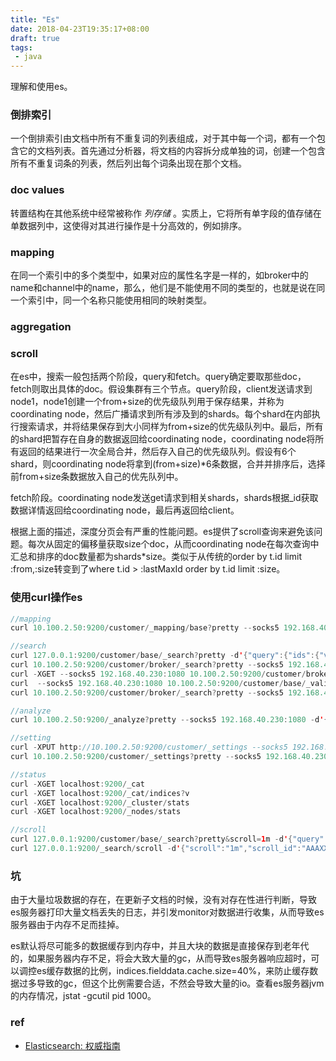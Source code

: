 ```yaml
---
title: "Es"
date: 2018-04-23T19:35:17+08:00
draft: true
tags:
 - java
---
```

理解和使用es。

### 倒排索引
一个倒排索引由文档中所有不重复词的列表组成，对于其中每一个词，都有一个包含它的文档列表。首先通过分析器，将文档的内容拆分成单独的词，创建一个包含所有不重复词条的列表，然后列出每个词条出现在那个文档。


### doc values 
转置结构在其他系统中经常被称作 _列存储_ 。实质上，它将所有单字段的值存储在单数据列中，这使得对其进行操作是十分高效的，例如排序。

### mapping
在同一个索引中的多个类型中，如果对应的属性名字是一样的，如broker中的name和channel中的name，那么，他们是不能使用不同的类型的，也就是说在同一个索引中，同一个名称只能使用相同的映射类型。


### aggregation


### scroll
在es中，搜索一般包括两个阶段，query和fetch。query确定要取那些doc，fetch则取出具体的doc。假设集群有三个节点。query阶段，client发送请求到node1，node1创建一个from+size的优先级队列用于保存结果，并称为coordinating node，然后广播请求到所有涉及到的shards。每个shard在内部执行搜索请求，并将结果保存到大小同样为from+size的优先级队列中。最后，所有的shard把暂存在自身的数据返回给coordinating node，coordinating node将所有返回的结果进行一次全局合并，然后存入自己的优先级队列。假设有6个shard，则coordinating node将拿到(from+size)*6条数据，合并并排序后，选择前from+size条数据放入自己的优先队列中。

fetch阶段。coordinating node发送get请求到相关shards，shards根据_id获取数据详情返回给coordinating node，最后再返回给client。

根据上面的描述，深度分页会有严重的性能问题。es提供了scroll查询来避免该问题。每次从固定的偏移量获取size个doc，从而coordinating node在每次查询中汇总和排序的doc数量都为shards*size。类似于从传统的order by t.id limit :from,:size转变到了where t.id > :lastMaxId order by t.id limit :size。


### 使用curl操作es
```java
//mapping
curl 10.100.2.50:9200/customer/_mapping/base?pretty --socks5 192.168.40.230:1080

//search
curl 127.0.0.1:9200/customer/base/_search?pretty -d'{"query":{"ids":{"values":["100000858"]}}}'
curl 10.100.2.50:9200/customer/broker/_search?pretty --socks5 192.168.40.230:1080 -d'{"from":0,"size":10,"query":{"bool":{"must_not":[{"range":{"updateTime":{"from":0}}}]}}}'
curl -XGET --socks5 192.168.40.230:1080 10.100.2.50:9200/customer/broker/_search?pretty -d'{"query":{"bool":{"must_not":{"exists":{"field":"updateTime"}}}},"size":10,"from":0}'
curl  --socks5 192.168.40.230:1080 10.100.2.50:9200/customer/base/_validate/query?explain -d'{"query":{"nickName":{"match":"zhangsan"}}}'
curl 10.100.2.50:9200/customer/broker/_search?pretty --socks5 192.168.40.230:1080 -d'{"from":0,"size":10,"query":{"has_parent":{"type":"base","query":{"ids":{"values":[100000679]}}}}}'

//analyze
curl 10.100.2.50:9200/_analyze?pretty --socks5 192.168.40.230:1080 -d'{"analyzer":"standard","text":"Text to analyze"}'

//setting
curl -XPUT http://10.100.2.50:9200/customer/_settings --socks5 192.168.40.230:1080 -d'{"index":{"max_result_window":"2147483647"}}'
curl 10.100.2.50:9200/customer/_settings?pretty --socks5 192.168.40.230:1080

//status
curl -XGET localhost:9200/_cat 
curl -XGET localhost:9200/_cat/indices?v 
curl -XGET localhost:9200/_cluster/stats
curl -XGET localhost:9200/_nodes/stats

//scroll
curl 127.0.0.1:9200/customer/base/_search?pretty&scroll=1m -d'{"query":{"match":{"nickName":"zhangsan"}}}'
curl 127.0.0.1:9200/_search/scroll -d'{"scroll":"1m","scroll_id":"AAAXX"}'
```

### 坑

由于大量垃圾数据的存在，在更新子文档的时候，没有对存在性进行判断，导致es服务器打印大量文档丢失的日志，并引发monitor对数据进行收集，从而导致es服务器由于内存不足而挂掉。

es默认将尽可能多的数据缓存到内存中，并且大块的数据是直接保存到老年代的，如果服务器内存不足，将会大致大量的gc，从而导致es服务器响应超时，可以调控es缓存数据的比例，indices.fielddata.cache.size=40%，来防止缓存数据过多导致的gc，但这个比例需要合适，不然会导致大量的io。查看es服务器jvm的内存情况，jstat -gcutil pid 1000。


### ref
- [Elasticsearch: 权威指南](https://www.elastic.co/guide/cn/elasticsearch/guide/current/index.html)
